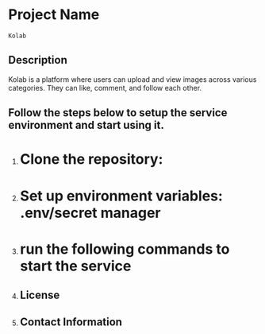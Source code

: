 # Project Name
    Kolab

## Description
  Kolab is a platform where users can upload and view images across various categories. They can like, comment, and follow each other.

## Follow the steps below to setup the service environment and start using it.

1. # Clone the repository:
   
   
2. # Set up environment variables: .env/secret manager


3. # run the following commands to start the service


4. ## License

5. ## Contact Information